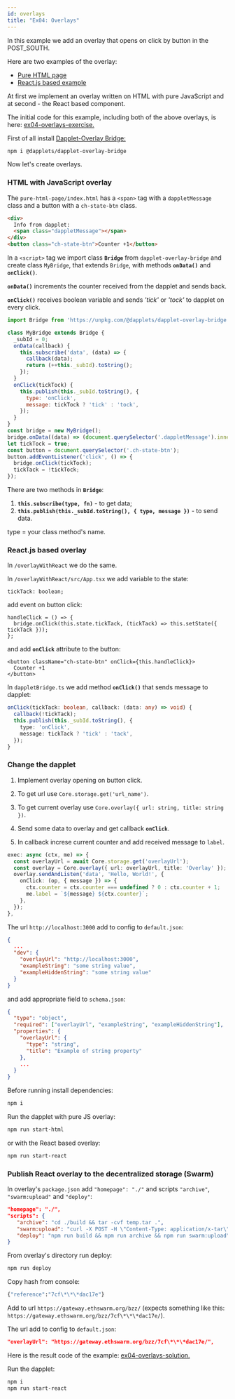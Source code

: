 ```yaml
---
id: overlays
title: "Ex04: Overlays"
---
```


In this example we add an overlay that opens on click by button in the POST_SOUTH.

Here are two examples of the overlay:
- [Pure HTML page](https://github.com/dapplets/dapplet-overlay-bridge/tree/master/examples/pure-html-page)
- [React.js based example](https://github.com/dapplets/dapplet-overlay-bridge/tree/master/examples/react-overlay)

At first we implement an overlay written on HTML with pure JavaScript and at second - the React based component.

The initial code for this example, including both of the above overlays, is here: [ex04-overlays-exercise.](https://github.com/dapplets/dapplet-template/tree/ex04-overlays-exercise)

First of all install [Dapplet-Overlay Bridge:](https://github.com/dapplets/dapplet-overlay-bridge)

```bash
npm i @dapplets/dapplet-overlay-bridge
```

Now let's create overlays.

### HTML with JavaScript overlay

The `pure-html-page/index.html` has a `<span>` tag with a `dappletMessage` class and a button with a `ch-state-btn` class.

```html
<div>
  Info from dapplet:
  <span class="dappletMessage"></span>
</div>
<button class="ch-state-btn">Counter +1</button>
```

In a `<script>` tag we import class **`Bridge`** from `dapplet-overlay-bridge` and create
class `MyBridge`, that extends `Bridge`, with methods **`onData()`** and **`onClick()`**.

**`onData()`** increments the counter received from the dapplet and sends back.

**`onClick()`** receives boolean variable and sends *'tick'* or *'tock'* to dapplet on every click.

```js
import Bridge from 'https://unpkg.com/@dapplets/dapplet-overlay-bridge';

class MyBridge extends Bridge {
  _subId = 0;
  onData(callback) {
    this.subscribe('data', (data) => {
      callback(data);
      return (++this._subId).toString();
    });
  }
  onClick(tickTock) {
    this.publish(this._subId.toString(), {
      type: 'onClick',
      message: tickTock ? 'tick' : 'tock',
    });
  }
}
const bridge = new MyBridge();
bridge.onData((data) => (document.querySelector('.dappletMessage').innerText = data));
let tickTock = true;
const button = document.querySelector('.ch-state-btn');
button.addEventListener('click', () => {
  bridge.onClick(tickTock);
  tickTack = !tickTock;
});
```

There are two methods in **`Bridge`**:

1. **`this.subscribe(type, fn)`** - to get data;
2. **`this.publish(this._subId.toString(), { type, message })`** - to send data.

type = your class method's name.

### React.js based overlay

In `/overlayWithReact` we do the same.

In `/overlayWithReact/src/App.tsx`  we add variable to the state:

```tsx
tickTack: boolean;
```

add event on button click:

```tsx
handleClick = () => {
  bridge.onClick(this.state.tickTack, (tickTack) => this.setState({ tickTack }));
};
```

and add **`onClick`** attribute to the button:

```tsx
<button className="ch-state-btn" onClick={this.handleClick}>
  Counter +1
</button>
```

In `dappletBridge.ts` we add method **`onClick()`** that sends message to dapplet:

```ts
onClick(tickTack: boolean, callback: (data: any) => void) {
  callback(!tickTack);
  this.publish(this._subId.toString(), {
    type: 'onClick',
    message: tickTack ? 'tick' : 'tack',
  });
}
```

### Change the dapplet

1. Implement overlay opening on button click.

2. To get url use `Core.storage.get('url_name')`.

3. To get current overlay use `Core.overlay({ url: string, title: string })`.

4. Send some data to overlay and get callback **`onClick`**.

5. In callback increse current counter and add received message to `label`.

```ts
exec: async (ctx, me) => {
  const overlayUrl = await Core.storage.get('overlayUrl');
  const overlay = Core.overlay({ url: overlayUrl, title: 'Overlay' });
  overlay.sendAndListen('data', 'Hello, World!', {
    onClick: (op, { message }) => {
      ctx.counter = ctx.counter === undefined ? 0 : ctx.counter + 1;
      me.label = `${message} ${ctx.counter}`;
    },
  });
},
```

The url `http://localhost:3000` add to config to `default.json`:

```json
{
  ...
  "dev": {
    "overlayUrl": "http://localhost:3000",
    "exampleString": "some string value",
    "exampleHiddenString": "some string value"
  }
}
```

and add appropriate field to `schema.json`:

```json
{
  "type": "object",
  "required": ["overlayUrl", "exampleString", "exampleHiddenString"],
  "properties": {
    "overlayUrl": {
      "type": "string",
      "title": "Example of string property"
    },
    ...
  }
}
```

Before running install dependencies:

```bash
npm i
```

Run the dapplet with pure JS overlay:

```bash
npm run start-html
```

or with the React based overlay:

```bash
npm run start-react
```

### Publish React overlay to the decentralized storage (Swarm)

In overlay's `package.json` add `"homepage": "./"` and scripts `"archive"`, `"swarm:upload"` and `"deploy"`:

```json
"homepage": "./",
"scripts": {
   "archive": "cd ./build && tar -cvf temp.tar .",
   "swarm:upload": "curl -X POST -H \"Content-Type: application/x-tar\" -H \"Swarm-Index-Document: index.html\" -H \"Swarm-Error-Document: index.html\" --data-binary @build/temp.tar https://gateway.ethswarm.org/dirs",
   "deploy": "npm run build && npm run archive && npm run swarm:upload"
}
```

From overlay's directory run deploy:

```bash
npm run deploy
```

Copy hash from console:

```bash
{"reference":"7cf\*\*\*dac17e"}
```

Add to url `https://gateway.ethswarm.org/bzz/` (expects something like this: `https://gateway.ethswarm.org/bzz/7cf\*\*\*dac17e/`).

The url add to config to `default.json`:

```json
"overlayUrl": "https://gateway.ethswarm.org/bzz/7cf\*\*\*dac17e/",
```

Here is the result code of the example: [ex04-overlays-solution.](https://github.com/dapplets/dapplet-template/tree/ex04-overlays-solution)

Run the dapplet:

```bash
npm i
npm run start-react
```
